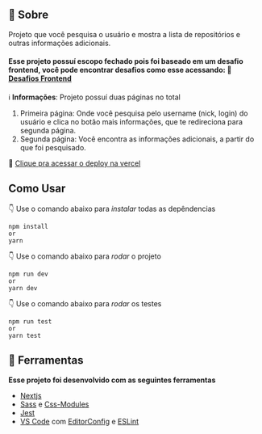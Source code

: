 ## 💁 Sobre

Projeto que você pesquisa o usuário e mostra a lista de repositórios e outras informações adicionais.
#### Esse projeto possuí escopo fechado pois foi baseado em um desafio frontend, você pode encontrar desafios como esse acessando: :link: [Desafios Frontend](https://github.com/felipefialho/frontend-challenges)


:information_source: **Informações**:  Projeto possuí duas páginas no total

 1. Primeira página: Onde você pesquisa pelo username (nick, login) do usuário e clica no botão mais informações, que te redireciona para segunda página.
 2. Segunda página: Você encontra as informações adicionais, a partir do que foi pesquisado.
 
:link: [Clique pra acessar o deploy na vercel](https://githubperfis.vercel.app/)
 
## **Como Usar**

👇 Use o comando abaixo para *instalar* todas as depêndencias 

    npm install
    or
    yarn

 👇 Use o comando abaixo para *rodar* o projeto

    npm run dev
    or
    yarn dev
    
 👇 Use o comando abaixo para *rodar* os testes

    npm run test
    or
    yarn test


## 🔨 Ferramentas
**Esse projeto foi desenvolvido com as seguintes ferramentas**

 - [Nextjs](https://nextjs.org/)
 - [Sass](https://sass-lang.com/) e [Css-Modules](https://github.com/css-modules/css-modules)
 - [Jest](https://jestjs.io/pt-BR/)
 - [VS Code](https://code.visualstudio.com/) com [EditorConfig](https://marketplace.visualstudio.com/items?itemName=EditorConfig.EditorConfig) e [ESLint](https://marketplace.visualstudio.com/items?itemName=dbaeumer.vscode-eslint)

